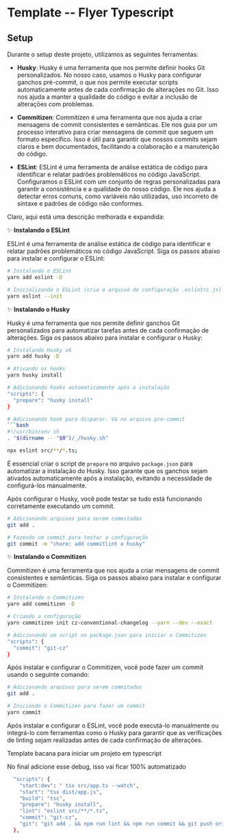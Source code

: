 # Template -- Flyer Typescript


## Setup

Durante o setup deste projeto, utilizamos as seguintes ferramentas:

- **Husky**: Husky é uma ferramenta que nos permite definir hooks Git personalizados. No nosso caso, usamos o Husky para configurar ganchos pré-commit, o que nos permite executar scripts automaticamente antes de cada confirmação de alterações no Git. Isso nos ajuda a manter a qualidade do código e evitar a inclusão de alterações com problemas.

- **Commitizen**: Commitizen é uma ferramenta que nos ajuda a criar mensagens de commit consistentes e semânticas. Ele nos guia por um processo interativo para criar mensagens de commit que seguem um formato específico. Isso é útil para garantir que nossos commits sejam claros e bem documentados, facilitando a colaboração e a manutenção do código.

- **ESLint**: ESLint é uma ferramenta de análise estática de código para identificar e relatar padrões problemáticos no código JavaScript. Configuramos o ESLint com um conjunto de regras personalizadas para garantir a consistência e a qualidade do nosso código. Ele nos ajuda a detectar erros comuns, como variáveis não utilizadas, uso incorreto de sintaxe e padrões de código não conformes.

Claro, aqui está uma descrição melhorada e expandida:

✨ **Instalando o ESLint**

ESLint é uma ferramenta de análise estática de código para identificar e relatar padrões problemáticos no código JavaScript. Siga os passos abaixo para instalar e configurar o ESLint:

```bash
# Instalando o ESLint
yarn add eslint -D

# Inicializando o ESLint (cria o arquivo de configuração .eslintrc.js)
yarn eslint --init
```

✨ **Instalando o Husky**

Husky é uma ferramenta que nos permite definir ganchos Git personalizados para automatizar tarefas antes de cada confirmação de alterações. Siga os passos abaixo para instalar e configurar o Husky:

```bash
# Instalando Husky v6
yarn add husky -D

# Ativando os hooks
yarn husky install

# Adicionando hooks automaticamente após a instalação
"scripts": {
  "prepare": "husky install"
}

# Adicionando hook para disparar. Vá no arquivo pre-commit
```bash
#!/usr/bin/env sh
. "$(dirname -- "$0")/_/husky.sh"

npx eslint src/**/*.ts;
```

É essencial criar o script de `prepare` no arquivo `package.json` para automatizar a instalação do Husky. Isso garante que os ganchos sejam ativados automaticamente após a instalação, evitando a necessidade de configurá-los manualmente.

Após configurar o Husky, você pode testar se tudo está funcionando corretamente executando um commit.

```bash
# Adicionando arquivos para serem commitados
git add .

# Fazendo um commit para testar a configuração
git commit -m "chore: add commitlint e husky"
```

✨ **Instalando o Commitizen**

Commitizen é uma ferramenta que nos ajuda a criar mensagens de commit consistentes e semânticas. Siga os passos abaixo para instalar e configurar o Commitizen:

```bash
# Instalando o Commitizen
yarn add commitizen -D

# Criando a configuração
yarn commitizen init cz-conventional-changelog --yarn --dev --exact

# Adicionando um script no package.json para iniciar o Commitizen
"scripts": {
  "commit": "git-cz"
}
```

Após instalar e configurar o Commitizen, você pode fazer um commit usando o seguinte comando:

```bash
# Adicionando arquivos para serem commitados
git add .

# Iniciando o Commitizen para fazer um commit
yarn commit
```


Após instalar e configurar o ESLint, você pode executá-lo manualmente ou integrá-lo com ferramentas como o Husky para garantir que as verificações de linting sejam realizadas antes de cada confirmação de alterações.

Template bacana para iniciar um projeto em typescript

No final adicione esse debug, isso vai ficar 100% automatizado

```bash
  "scripts": {
    "start:dev": " tsx src/app.ts --watch",
    "start": "tsx dist/app.js",
    "build": "tsc",
    "prepare": "husky install",
    "lint": "eslint src/**/*.ts",
    "commit": "git-cz",
    "git": "git add . && npm run lint && npm run commit && git push origin HEAD"
  },

```

